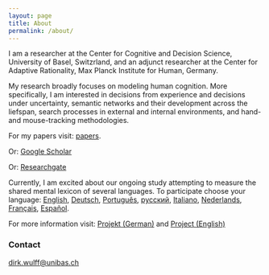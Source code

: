 ```yaml
---
layout: page
title: About
permalink: /about/
---
```

I am a researcher at the Center for Cognitive and Decision Science, University of Basel, Switzrland, and an adjunct researcher at the Center for Adaptive Rationality, Max Planck Institute for Human, Germany.

My research broadly focuses on modeling human cognition. More specifically, I am interested in decisions from experience and decisions under uncertainty, semantic networks and their development across the liefspan, search processes in external and internal environments, and hand- and mouse-tracking methodologies. 

For my papers visit: <a href="https://dwulff.github.io/papers/">papers</a>.

Or: <a href="https://scholar.google.de/citations?user=FUN_nHMAAAAJ&hl=de">Google Scholar</a>

Or: <a href="https://www.researchgate.net/profile/Dirk_Wulff">Researchgate</a>


Currently, I am excited about our ongoing study attempting to measure the shared mental lexicon of several languages. To participate choose your language: <a href="http://www.smallworldofwords.org/en">English</a>, <a href="http://www.smallworldofwords.org/de">Deutsch</a>, <a href="http://www.smallworldofwords.org/pt">Português</a>, <a href="http://www.smallworldofwords.org/ru">русский</a>, <a href="http://www.smallworldofwords.org/it">Italiano</a>, <a href="http://www.smallworldofwords.org/nl">Nederlands</a>, <a href="http://www.smallworldofwords.org/fr">Français</a>, <a href="http://www.smallworldofwords.org/es">Español</a>. 

For more information visit: <a href="http://www.smallworldofwords.org/de/project">Projekt (German)</a> and <a href="http://www.smallworldofwords.org/en/project">Project (English)</a>

### Contact

[dirk.wulff@unibas.ch](mailto:dirk.wulff@unibas.ch)
